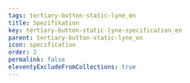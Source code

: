 ```yaml
---
tags: tertiary-button-static-lyne_en
title: Spezifikation
key: tertiary-button-static-lyne-specification_en
parent: tertiary-button-static-lyne_en
icon: specification
order: 2
permalink: false
eleventyExcludeFromCollections: true
---
```


